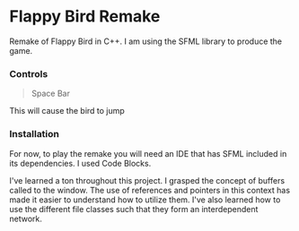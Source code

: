 # Flappy Bird Remake
Remake of Flappy Bird in C++. I am using the SFML library to produce the game.

### Controls
>Space Bar

This will cause the bird to jump

### Installation

For now, to play the remake you will need an IDE that has SFML included in its dependencies. I used Code Blocks.


I've learned a ton throughout this project. I grasped the concept of buffers called to the window.
The use of references and pointers in this context has made it easier to understand how to utilize them.
I've also learned how to use the different file classes such that they form an interdependent network. 
